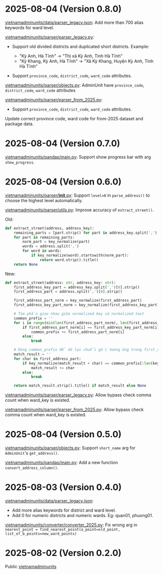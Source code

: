 # 2025-08-04 (Version 0.8.0)
[vietnamadminunits/data/parser_legacy.json](vietnamadminunits/data/parser_legacy.json): Add more than 700 alias keywords for ward level.

[vietnamadminunits/parser/parser_legacy.py](vietnamadminunits/parser/parser_legacy.py):
- Support old divided districts and duplicated short districts. Example:
  - "Kỳ Anh, Hà Tĩnh" -> "Thị xã Kỳ Anh, Tỉnh Hà Tĩnh"
  - "Kỳ Khang, Kỳ Anh, Hà Tĩnh" -> "Xã Kỳ Khang, Huyện Kỳ Anh, Tỉnh Hà Tĩnh"

- Support `province_code`, `district_code`, `ward_code` attributes.

[vietnamadminunits/parser/objects.py](vietnamadminunits/parser/objects.py): AdminUnit have `province_code`, `district_code`, `ward_code` attributes

[vietnamadminunits/parser/parser_from_2025.py](vietnamadminunits/parser/parser_from_2025.py):
- Support `province_code`, `district_code`, `ward_code` attributes.


Update correct province code, ward code for from-2025 dataset and package data.

# 2025-08-04 (Version 0.7.0)
[vietnamadminunits/pandas/main.py](vietnamadminunits/pandas/main.py): Support show progress bar with arg `show_progress`.

# 2025-08-04 (Version 0.6.0)
[vietnamadminunits/parser/__init__.py](vietnamadminunits/parser/__init__.py): Support `level=0` in `parse_address()` to choose the highest level automatically.

[vietnamadminunits/parser/utils.py](vietnamadminunits/parser/utils.py): Improve accuracy of `extract_street()`.

Old:
```python
def extract_street(address, address_key):
    remaining_parts = [part.strip() for part in address_key.split(',') if part.strip()]
    for part in remaining_parts:
        norm_part = key_normalize(part)
        words = address.split(',')
        for word in words:
            if key_normalize(word).startswith(norm_part):
                return word.strip().title()
    return None
```

New:
```python
def extract_street(address: str, address_key: str):
    first_address_key_part = address_key.split(',')[0].strip()
    first_address_part = address.split(',')[0].strip()

    first_address_part_norm = key_normalize(first_address_part)
    first_address_key_part_norm = key_normalize(first_address_key_part)

    # Tìm phần giao nhau giữa normalized key và normalized text
    common_prefix = ''
    for i in range(min(len(first_address_part_norm), len(first_address_key_part_norm))):
        if first_address_part_norm[i] == first_address_key_part_norm[i]:
            common_prefix += first_address_part_norm[i]
        else:
            break

    # Dùng common_prefix để dò lại chuỗi gốc tương ứng trong first_address_part
    match_result = ''
    for char in first_address_part:
        if key_normalize(match_result + char) == common_prefix[:len(key_normalize(match_result + char))]:
            match_result += char
        else:
            break

    return match_result.strip().title() if match_result else None
```

[vietnamadminunits/parser/parser_legacy.py](vietnamadminunits/parser/parser_legacy.py):
Allow bypass check comma count when ward_key is existed.

[vietnamadminunits/parser/parser_from_2025.py](vietnamadminunits/parser/parser_from_2025.py):
Allow bypass check comma count when ward_key is existed.

# 2025-08-04 (Version 0.5.0)
[vietnamadminunits/parser/objects.py](vietnamadminunits/parser/objects.py): Support `short_name` arg for `AdminUnit`'s `get_address()`.

[vietnamadminunits/pandas/main.py](vietnamadminunits/pandas/main.py): Add a new function `convert_address_column()`.

# 2025-08-03 (Version 0.4.0)
[vietnamadminunits/data/parser_legacy.json](vietnamadminunits/data/parser_legacy.json):
- Add more alias keywords for district and ward level.
- Add 0 for numeric districts and numeric wards. Eg: quan01, phuong01.

[vietnamadminunits/converter/converter_2025.py](vietnamadminunits/converter/converter_2025.py): Fix wrong arg in `nearest_point = find_nearest_point(a_point=old_point, list_of_b_points=new_ward_points)`

# 2025-08-02 (Version 0.2.0)
Public [vietnamadminunits](vietnamadminunits)